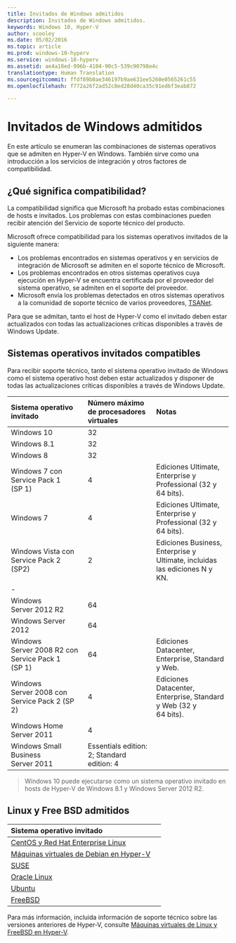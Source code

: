 ```yaml
---
title: Invitados de Windows admitidos
description: Invitados de Windows admitidos.
keywords: Windows 10, Hyper-V
author: scooley
ms.date: 05/02/2016
ms.topic: article
ms.prod: windows-10-hyperv
ms.service: windows-10-hyperv
ms.assetid: ae4a18ed-996b-4104-90c5-539c90798e4c
translationtype: Human Translation
ms.sourcegitcommit: ffdf89b0ae346197b9ae631ee5260e0565261c55
ms.openlocfilehash: f772a26f2ad52c8ed28d40ca35c91ed6f3eab872

---
```


# Invitados de Windows admitidos 

En este artículo se enumeran las combinaciones de sistemas operativos que se admiten en Hyper-V en Windows.  También sirve como una introducción a los servicios de integración y otros factores de compatibilidad.

## ¿Qué significa compatibilidad? 
La compatibilidad significa que Microsoft ha probado estas combinaciones de hosts e invitados.  Los problemas con estas combinaciones pueden recibir atención del Servicio de soporte técnico del producto.
 
Microsoft ofrece compatibilidad para los sistemas operativos invitados de la siguiente manera:
* Los problemas encontrados en sistemas operativos y en servicios de integración de Microsoft se admiten en el soporte técnico de Microsoft.
* Los problemas encontrados en otros sistemas operativos cuya ejecución en Hyper-V se encuentra certificada por el proveedor del sistema operativo, se admiten en el soporte del proveedor.
* Microsoft envía los problemas detectados en otros sistemas operativos a la comunidad de soporte técnico de varios proveedores, [TSANet](http://www.tsanet.org/).

Para que se admitan, tanto el host de Hyper-V como el invitado deben estar actualizados con todas las actualizaciones críticas disponibles a través de Windows Update.

## Sistemas operativos invitados compatibles

Para recibir soporte técnico, tanto el sistema operativo invitado de Windows como el sistema operativo host deben estar actualizados y disponer de todas las actualizaciones críticas disponibles a través de Windows Update.

| Sistema operativo invitado |  Número máximo de procesadores virtuales | Notas | 
|:-----|:-----|:-----|
| Windows 10 | 32 | |
| Windows 8.1 | 32 | |
| Windows 8 | 32 |  |
| Windows 7 con Service Pack 1 (SP 1) | 4 | Ediciones Ultimate, Enterprise y Professional  (32 y 64 bits). |
| Windows 7 | 4 | Ediciones Ultimate, Enterprise y Professional  (32 y 64 bits). |
| Windows Vista con Service Pack 2 (SP2) | 2 | Ediciones Business, Enterprise y Ultimate, incluidas las ediciones N y KN. | 
| - | | |
| Windows Server 2012 R2 | 64 | |
| Windows Server 2012 | 64 | |
| Windows Server 2008 R2 con Service Pack 1 (SP 1) | 64 | Ediciones Datacenter, Enterprise, Standard y Web. |
| Windows Server 2008 con Service Pack 2 (SP 2) | 4 | Ediciones Datacenter, Enterprise, Standard y Web (32 y 64 bits). |
| Windows Home Server 2011 | 4 | |
| Windows Small Business Server 2011 | Essentials edition: 2; Standard edition: 4 | |
  
 > Windows 10 puede ejecutarse como un sistema operativo invitado en hosts de Hyper-V de Windows 8.1 y Windows Server 2012 R2.

## Linux y Free BSD admitidos

| Sistema operativo invitado |  |
|:-----|:------|
| [CentOS y Red Hat Enterprise Linux ](https://technet.microsoft.com/library/dn531026.aspx) | |
| [Máquinas virtuales de Debian en Hyper-V](https://technet.microsoft.com/library/dn614985.aspx) | |
| [SUSE](https://technet.microsoft.com/en-us/library/dn531027.aspx) | |
| [Oracle Linux](https://technet.microsoft.com/en-us/library/dn609828.aspx)  | |
| [Ubuntu](https://technet.microsoft.com/en-us/library/dn531029.aspx) | |
| [FreeBSD](https://technet.microsoft.com/library/dn848318.aspx) | |

Para más información, incluida información de soporte técnico sobre las versiones anteriores de Hyper-V, consulte [Máquinas virtuales de Linux y FreeBSD en Hyper-V](https://technet.microsoft.com/library/dn531030.aspx).



<!--HONumber=Oct16_HO4-->


